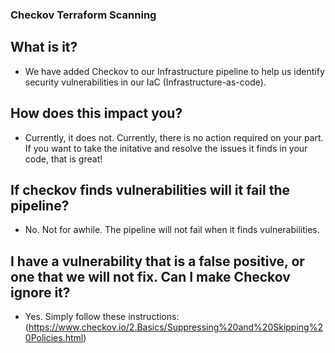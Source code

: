 ### Checkov Terraform Scanning

## What is it?

- We have added Checkov to our Infrastructure pipeline to help us identify security vulnerabilities in our IaC (Infrastructure-as-code).

## How does this impact you?

- Currently, it does not.  Currently, there is no action required on your part.  If you want to take the initative and resolve the issues it finds in your code, that is great!

## If checkov finds vulnerabilities will it fail the pipeline?

- No. Not for awhile. The pipeline will not fail when it finds vulnerabilities.

## I have a vulnerability that is a false positive, or one that we will not fix. Can I make Checkov ignore it?

- Yes.  Simply follow these instructions: (https://www.checkov.io/2.Basics/Suppressing%20and%20Skipping%20Policies.html)

